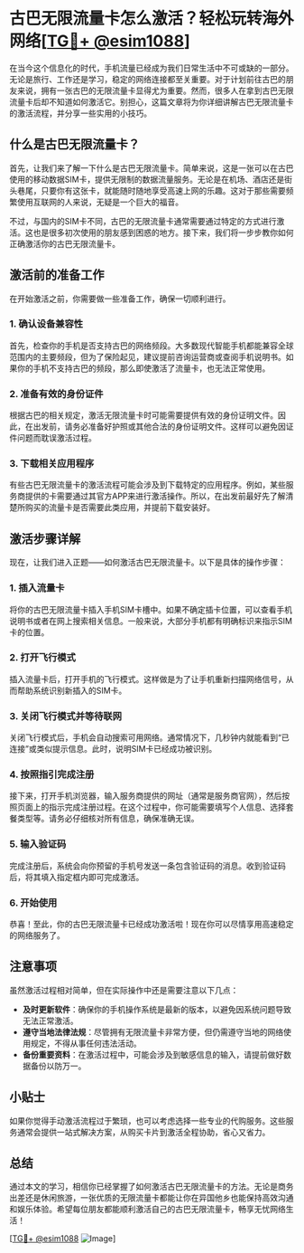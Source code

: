 # 古巴无限流量卡怎么激活？轻松玩转海外网络[[TG💪+ @esim1088](https://t.me/s/esim1088)]

在当今这个信息化的时代，手机流量已经成为我们日常生活中不可或缺的一部分。无论是旅行、工作还是学习，稳定的网络连接都至关重要。对于计划前往古巴的朋友来说，拥有一张古巴的无限流量卡显得尤为重要。然而，很多人在拿到古巴无限流量卡后却不知道如何激活它。别担心，这篇文章将为你详细讲解古巴无限流量卡的激活流程，并分享一些实用的小技巧。

## 什么是古巴无限流量卡？

首先，让我们来了解一下什么是古巴无限流量卡。简单来说，这是一张可以在古巴使用的移动数据SIM卡，提供无限制的数据流量服务。无论是在机场、酒店还是街头巷尾，只要你有这张卡，就能随时随地享受高速上网的乐趣。这对于那些需要频繁使用互联网的人来说，无疑是一个巨大的福音。

不过，与国内的SIM卡不同，古巴的无限流量卡通常需要通过特定的方式进行激活。这也是很多初次使用的朋友感到困惑的地方。接下来，我们将一步步教你如何正确激活你的古巴无限流量卡。

## 激活前的准备工作

在开始激活之前，你需要做一些准备工作，确保一切顺利进行。

### 1. 确认设备兼容性

首先，检查你的手机是否支持古巴的网络频段。大多数现代智能手机都能兼容全球范围内的主要频段，但为了保险起见，建议提前咨询运营商或查阅手机说明书。如果你的手机不支持古巴的频段，那么即使激活了流量卡，也无法正常使用。

### 2. 准备有效的身份证件

根据古巴的相关规定，激活无限流量卡时可能需要提供有效的身份证明文件。因此，在出发前，请务必准备好护照或其他合法的身份证明文件。这样可以避免因证件问题而耽误激活过程。

### 3. 下载相关应用程序

有些古巴无限流量卡的激活流程可能会涉及到下载特定的应用程序。例如，某些服务商提供的卡需要通过其官方APP来进行激活操作。所以，在出发前最好先了解清楚所购买的流量卡是否需要此类应用，并提前下载安装好。

## 激活步骤详解

现在，让我们进入正题——如何激活古巴无限流量卡。以下是具体的操作步骤：

### 1. 插入流量卡

将你的古巴无限流量卡插入手机SIM卡槽中。如果不确定插卡位置，可以查看手机说明书或者在网上搜索相关信息。一般来说，大部分手机都有明确标识来指示SIM卡的位置。

### 2. 打开飞行模式

插入流量卡后，打开手机的飞行模式。这样做是为了让手机重新扫描网络信号，从而帮助系统识别新插入的SIM卡。

### 3. 关闭飞行模式并等待联网

关闭飞行模式后，手机会自动搜索可用网络。通常情况下，几秒钟内就能看到“已连接”或类似提示信息。此时，说明SIM卡已经成功被识别。

### 4. 按照指引完成注册

接下来，打开手机浏览器，输入服务商提供的网址（通常是服务商官网），然后按照页面上的指示完成注册过程。在这个过程中，你可能需要填写个人信息、选择套餐类型等。请务必仔细核对所有信息，确保准确无误。

### 5. 输入验证码

完成注册后，系统会向你预留的手机号发送一条包含验证码的消息。收到验证码后，将其填入指定框内即可完成激活。

### 6. 开始使用

恭喜！至此，你的古巴无限流量卡已经成功激活啦！现在你可以尽情享用高速稳定的网络服务了。

## 注意事项

虽然激活过程相对简单，但在实际操作中还是需要注意以下几点：

- **及时更新软件**：确保你的手机操作系统是最新的版本，以避免因系统问题导致无法正常激活。
- **遵守当地法律法规**：尽管拥有无限流量卡非常方便，但仍需遵守当地的网络使用规定，不得从事任何违法活动。
- **备份重要资料**：在激活过程中，可能会涉及到敏感信息的输入，请提前做好数据备份以防万一。

## 小贴士

如果你觉得手动激活流程过于繁琐，也可以考虑选择一些专业的代购服务。这些服务通常会提供一站式解决方案，从购买卡片到激活全程协助，省心又省力。

## 总结

通过本文的学习，相信你已经掌握了如何激活古巴无限流量卡的方法。无论是商务出差还是休闲旅游，一张优质的无限流量卡都能让你在异国他乡也能保持高效沟通和娱乐体验。希望每位朋友都能顺利激活自己的古巴无限流量卡，畅享无忧网络生活！

[[TG💪+ @esim1088](https://t.me/s/esim1088) ![Image](https://i.postimg.cc/4NQfJmqS/Snipaste-2025-05-13-00-14-12.png)]